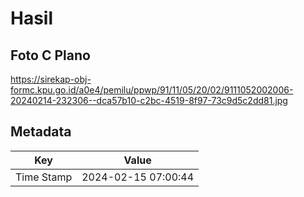 # Hasil

## Foto C Plano

https://sirekap-obj-formc.kpu.go.id/a0e4/pemilu/ppwp/91/11/05/20/02/9111052002006-20240214-232306--dca57b10-c2bc-4519-8f97-73c9d5c2dd81.jpg


## Metadata

| Key        | Value               |
| ---------- | ------------------- |
| Time Stamp | 2024-02-15 07:00:44 |



